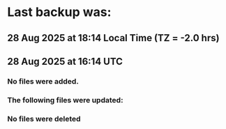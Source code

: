 # Last backup was:
## 28 Aug 2025 at 18:14 Local Time (TZ = -2.0 hrs)  
## 28 Aug 2025 at 16:14 UTC 

### No files were added.

### The following files were updated:

### No files were deleted 
